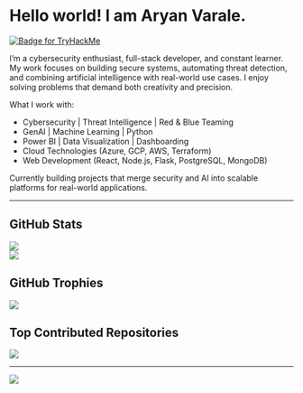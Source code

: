 # Hello world! I am Aryan Varale.

[<img src="https://tryhackme-badges.s3.amazonaws.com/aryanvarale.png" alt="Badge for TryHackMe" />](https://tryhackme.com/p/aryanvarale)

I’m a cybersecurity enthusiast, full-stack developer, and constant learner. My work focuses on building secure systems, automating threat detection, and combining artificial intelligence with real-world use cases. I enjoy solving problems that demand both creativity and precision.

What I work with:
- Cybersecurity | Threat Intelligence | Red & Blue Teaming
- GenAI | Machine Learning | Python
- Power BI | Data Visualization | Dashboarding
- Cloud Technologies (Azure, GCP, AWS, Terraform)
- Web Development (React, Node.js, Flask, PostgreSQL, MongoDB)

Currently building projects that merge security and AI into scalable platforms for real-world applications.

---

## GitHub Stats
![](https://github-readme-streak-stats.herokuapp.com/?user=aryanvarale&theme=vue-dark&hide_border=false)<br/>
![](https://github-readme-stats.vercel.app/api/top-langs/?username=aryanvarale&theme=vue-dark&hide_border=false&include_all_commits=false&count_private=false&layout=compact)

## GitHub Trophies
![](https://github-profile-trophy.vercel.app/?username=aryanvarale&theme=radical&no-frame=true&no-bg=false&margin-w=4)

## Top Contributed Repositories
![](https://github-contributor-stats.vercel.app/api?username=aryanvarale&limit=5&theme=gruvbox&combine_all_yearly_contributions=true)

---
[![](https://visitcount.itsvg.in/api?id=aryanvarale&icon=3&color=0)](https://visitcount.itsvg.in)
